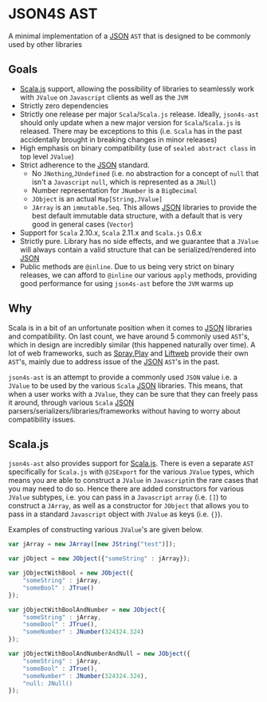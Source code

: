 # JSON4S AST

A minimal implementation of a [JSON](https://en.wikipedia.org/wiki/JSON) `AST` that is designed to be commonly used by other libraries

## Goals
- [Scala.js](https://github.com/scala-js/scala-js) support, allowing the possibility of 
libraries to seamlessly work with `JValue` on `Javascript` clients as well as the `JVM`
- Strictly zero dependencies
- Strictly one release per major `Scala`/`Scala.js` release. Ideally, `json4s-ast` should only update when a new major 
version for `Scala`/`Scala.js` is released. There may be exceptions to this (i.e. `Scala` has in the past accidentally
brought in breaking changes in minor releases)
- High emphasis on binary compatibility (use of `sealed abstract class` in top level `JValue`)
- Strict adherence to the [JSON](https://en.wikipedia.org/wiki/JSON) standard. 
    - No `JNothing`,`JUndefined` (i.e. no abstraction for a concept of `null` that isn't a `Javascript` `null`, which is
    represented as a `JNull`)
    - Number representation for `JNumber` is a `BigDecimal`
    - `JObject` is an actual `Map[String,JValue]`
    - `JArray` is an `immutable.Seq`. This allows [JSON](https://en.wikipedia.org/wiki/JSON) 
    libraries to provide the best default immutable data structure, with a default that is very good in general cases
    (`Vector`)
- Support for `Scala` 2.10.x, `Scala` 2.11.x and `Scala.js` 0.6.x
- Strictly pure. Library has no side effects, and we guarantee that a `JValue` will always contain a valid structure 
that can be serialized/rendered into [JSON](https://en.wikipedia.org/wiki/JSON)
- Public methods are `@inline`. Due to us being very strict on binary releases, we can afford to `@inline` our various
`apply` methods, providing good performance for using `json4s-ast` before the `JVM` warms up

## Why
Scala is in a bit of an unfortunate position when it comes to [JSON](https://en.wikipedia.org/wiki/JSON) libraries and
compatibility. On last count, we have around 5 commonly used `AST`'s, which in design are incredibly similar (this happened
naturally over time). A lot of web frameworks, such as [Spray](http://spray.io/),[Play](https://www.playframework.com/) and
[Liftweb](https://www.playframework.com/) provide their own `AST`'s, mainly due to address issue of the 
[JSON](https://en.wikipedia.org/wiki/JSON) `AST`'s in the past.

`json4s-ast` is an attempt to provide a commonly used `JSON` value i.e. a `JValue` to be used by the various `Scala`
[JSON](https://en.wikipedia.org/wiki/JSON) libraries. This means, that when a user works with a `JValue`, 
they can be sure that they can freely pass it around, through various `Scala` 
[JSON](https://en.wikipedia.org/wiki/JSON) parsers/serializers/libraries/frameworks without having to worry about 
compatibility issues.

## Scala.js
`json4s-ast` also provides support for [Scala.js](https://github.com/scala-js/scala-js). 
There is even a separate `AST` specifically for `Scala.js` with `@JSExport` for the various `JValue` types, 
which means you are able to construct a `JValue` in `Javascript`in the rare cases that you may need to do so. 
Hence there are added constructors for various `JValue` subtypes, i.e. you can pass in a `Javascript` `array` (i.e. `[]`) 
to construct a `JArray`, as well as a constructor for `JObject` that allows you to pass in a standard `Javascript` 
object with `JValue` as keys (i.e. `{}`).

Examples of constructing various `JValue`'s are given below.

```javascript
var jArray = new JArray([new JString("test")]);

var jObject = new JObject({"someString" : jArray});

var jObjectWithBool = new JObject({
    "someString" : jArray,
    "someBool" : JTrue()
});

var jObjectWithBoolAndNumber = new JObject({
    "someString" : jArray,
    "someBool" : JTrue(),
    "someNumber" : JNumber(324324.324)
});

var jObjectWithBoolAndNumberAndNull = new JObject({
    "someString" : jArray,
    "someBool" : JTrue(),
    "someNumber" : JNumber(324324.324),
    "null: JNull()
});
```